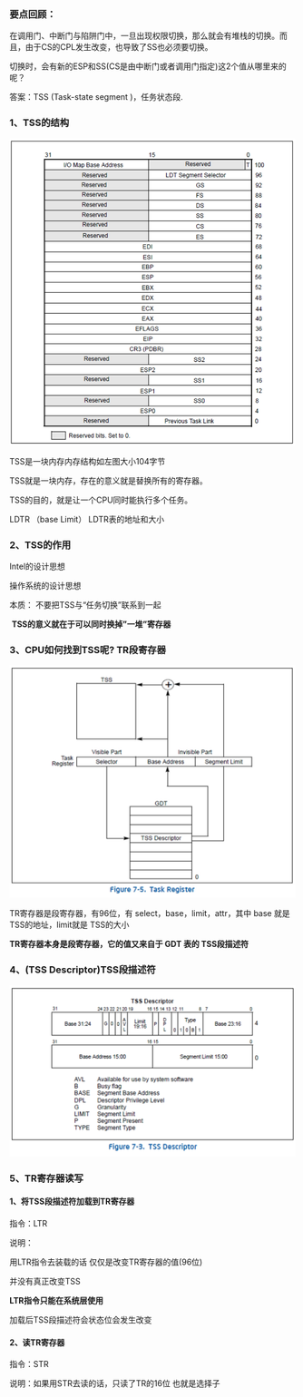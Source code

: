 ### 要点回顾：

在调用门、中断门与陷阱门中，一旦出现权限切换，那么就会有堆栈的切换。而且，由于CS的CPL发生改变，也导致了SS也必须要切换。

切换时，会有新的ESP和SS(CS是由中断门或者调用门指定)这2个值从哪里来的呢？

答案：TSS (Task-state segment )，任务状态段.



### 1、TSS的结构

![](../images/01/微信截图_20240208170504.png)

TSS是一块内存内存结构如左图大小104字节



TSS就是一块内存，存在的意义就是替换所有的寄存器。

TSS的目的，就是让一个CPU同时能执行多个任务。



LDTR （base Limit） LDTR表的地址和大小 



### 2、TSS的作用

Intel的设计思想

操作系统的设计思想

本质：
	不要把TSS与“任务切换”联系到一起

​	**TSS的意义就在于可以同时换掉”一堆”寄存器**



### 3、CPU如何找到TSS呢?  TR段寄存器

![](../images/01/微信截图_20240208170645.png)

TR寄存器是段寄存器，有96位，有 select，base，limit，attr，其中 base 就是 TSS的地址，limit就是 TSS的大小

**TR寄存器本身是段寄存器，它的值又来自于 GDT 表的 TSS段描述符**



### 4、(TSS Descriptor)TSS段描述符

![](../images/01/微信截图_20240208170737.png)

### 5、TR寄存器读写

#### 1、将TSS段描述符加载到TR寄存器

指令：LTR

说明：

用LTR指令去装载的话 仅仅是改变TR寄存器的值(96位) 

并没有真正改变TSS  

**LTR指令只能在系统层使用**

加载后TSS段描述符会状态位会发生改变



#### 2、读TR寄存器

指令：STR

说明：如果用STR去读的话，只读了TR的16位 也就是选择子